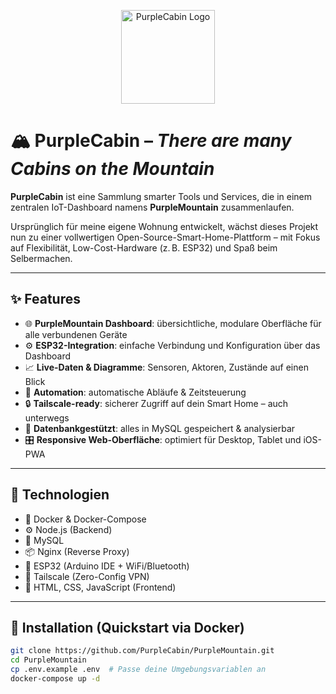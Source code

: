 <p align="center">
  <img src="./docs/icon-512.png" alt="PurpleCabin Logo" width="150" />
</p>

# 🏔️ PurpleCabin – *There are many Cabins on the Mountain*

**PurpleCabin** ist eine Sammlung smarter Tools und Services, die in einem zentralen IoT-Dashboard namens **PurpleMountain** zusammenlaufen.

Ursprünglich für meine eigene Wohnung entwickelt, wächst dieses Projekt nun zu einer vollwertigen Open-Source-Smart-Home-Plattform – mit Fokus auf Flexibilität, Low-Cost-Hardware (z. B. ESP32) und Spaß beim Selbermachen.

---

## ✨ Features

- 🌐 **PurpleMountain Dashboard**: übersichtliche, modulare Oberfläche für alle verbundenen Geräte
- ⚙️ **ESP32-Integration**: einfache Verbindung und Konfiguration über das Dashboard
- 📈 **Live-Daten & Diagramme**: Sensoren, Aktoren, Zustände auf einen Blick
- 🧠 **Automation**: automatische Abläufe & Zeitsteuerung
- 🔒 **Tailscale-ready**: sicherer Zugriff auf dein Smart Home – auch unterwegs
- 💾 **Datenbankgestützt**: alles in MySQL gespeichert & analysierbar
- 🎛️ **Responsive Web-Oberfläche**: optimiert für Desktop, Tablet und iOS-PWA

---

## 🧰 Technologien

- 🐳 Docker & Docker-Compose
- ⚙️ Node.js (Backend)
- 🐬 MySQL
- 📦 Nginx (Reverse Proxy)
- 🧠 ESP32 (Arduino IDE + WiFi/Bluetooth)
- 🧭 Tailscale (Zero-Config VPN)
- 🎨 HTML, CSS, JavaScript (Frontend)

---

## 🚀 Installation (Quickstart via Docker)

```bash
git clone https://github.com/PurpleCabin/PurpleMountain.git
cd PurpleMountain
cp .env.example .env  # Passe deine Umgebungsvariablen an
docker-compose up -d

